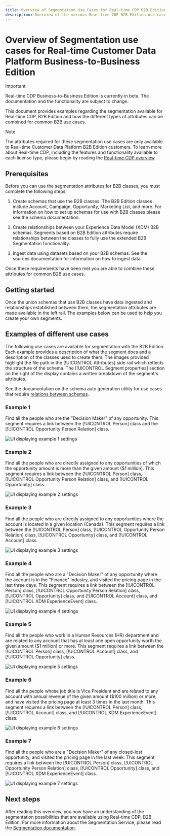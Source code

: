 ```yaml
---
title: Overview of Segmentation Use Cases for Real-time CDP B2B Edition.
description: Overview of the various Real-time CDP B2B Edition use cases available.
---
```

# Overview of Segmentation use cases for Real-time Customer Data Platform Business-to-Business Edition

<!-- This document relates to this [ticket](https://jira.corp.adobe.com/browse/PLAT-100468) -->

>[!IMPORTANT]
>
>Real-time CDP Business-to-Business Edition is currently in beta. The documentation and the functionality are subject to change.

This document provides examples regarding the segmentation available for Real-time CDP, B2B Edition and how the different types of attributes can be combined for common B2B use cases.

>[!NOTE]
>
>The attributes required for these segmentation use cases are only available to Real-time Customer Data Platform B2B Edition customers. To learn more about Real-time CDP, including the features and functionality available to each license type, please begin by reading the [Real-time CDP overview](../overview.md).

## Prerequisites

Before you can use the segmentation attributes for B2B classes, you must complete the following steps:

1. Create schemas that use the B2B classes. The B2B Edition classes include Account, Campaign, Opportunity, Marketing List, and more. For information on how to set up schemas for use with B2B classes please see the schema documentation.
  <!-- [PLACEHOLDER how to set up schemas for use with B2B classes]()] -->
1. Create relationships between your Experience Data Model (XDM) B2B schemas. Segments based on B2B Edition attributes require relationships between the classes to fully use the extended B2B Segmentation functionality.
  <!-- [PLACEHOLDER Create relationships between your XDM B2B schemas]() -->
1. Ingest data using datasets based on your B2B schemas. See the sources documentation for information on how to ingest data. 
  <!-- [PLACEHOLDER how to ingest data](../../sources/home.md). -->

Once these requirements have been met you are able to combine these attributes for common B2B use cases.

## Getting started

Once the union schemas that use B2B classes have data ingested and relationships established between them, the segmentation attributes are made available in the left rail. The examples below can be used to help you create your own segments.

## Examples of different use cases

The following use cases are available for segmentation with the B2B Edition. Each example provides a description of what the segment does and a description of the classes used to create them. The images provided highlight the file path in the [!UICONTROL Attributes] side rail which reflects the structure of the schema. The [!UICONTROL Segment properties] section on the right of the display contains a written breakdown of the segment's attributes. 

See the documentation on the schema auto generation utility for use cases that require [relations between schemas](../../sources/connectors/adobe-applications/marketo/marketo-namespaces.md).
<!-- [possible PLACEHOLDER] -->

<!-- short blurb explaining what the segment does, and then an accompanying screenshot to show how it’s built -->

### Example 1

Find all the people who are the "Decision Maker" of any opportunity. This segment requires a link between the [!UICONTROL Person] class and the [!UICONTROL Opportunity Person Relation] class. 

![UI displaying example 1 settings](../assets/segmentation/decision-maker.png)

### Example 2

Find all the people who are directly assigned to any opportunities of which the opportunity amount is more than the given amount ($1 million). This segment requires a link between the [!UICONTROL Person] class, [!UICONTROL Opportunity Person Relation] class, and [!UICONTROL Opportunity] class.

![UI displaying example 2 settings](../assets/example-2.png)

### Example 3

Find all the people who are directly assigned to any opportunities where the account is located in a given location (Canada). This segment requires a link between the [!UICONTROL Person] class, [!UICONTROL Opportunity Person Relation] class, [!UICONTROL Opportunity] class, and [!UICONTROL Account] class.

![UI displaying example 3 settings](../assets/example-3.png)

### Example 4

Find all the people who are a "Decision Maker" of any opportunity where the account is in the "Finance" industry, and visited the pricing page in the last three days. This segment requires a link between the [!UICONTROL Person] class, [!UICONTROL Opportunity Person Relation] class, [!UICONTROL Opportunity] class, and [!UICONTROL Account] class, and [!UICONTROL XDM ExperienceEvent] class.

![UI displaying example 4 settings](../assets/example-4.png)

### Example 5

Find all the people who work in a Human Resources (HR) department and are related to any account that has at least one open opportunity worth the given amount ($1 million) or more. This segment requires a link between the [!UICONTROL Person] class, [!UICONTROL Account] class, and [!UICONTROL Opportunity] class.

![UI displaying example 5 settings](../assets/example-5.png)

### Example 6

Find all the people whose job title is Vice President and are related to any account with annual revenue of the given amount ($100 million) or more, and have visited the pricing page at least 3 times in the last month. This segment requires a link between the [!UICONTROL Person] class, [!UICONTROL Account] class, and [!UICONTROL XDM ExperienceEvent] class.

![UI displaying example 6 settings](../assets/example-6.png)

### Example 7

Find all the people who are a "Decision Maker" of any closed-lost opportunity, and visited the pricing page in the last week. This segment requires a link between the [!UICONTROL Person] class, [!UICONTROL Opportunity Person Relation] class, [!UICONTROL Opportunity] class, and [!UICONTROL XDM ExperienceEvent] class.

![UI displaying example 7 settings](../assets/example-7.png)

## Next steps

After reading this overview, you now have an understanding of the segmentation possibilities that are available using Real-time CDP, B2B Edition. For more information about the Segmentation Service, please read the [Segmentation documentation](../../segmentation/home.md).
